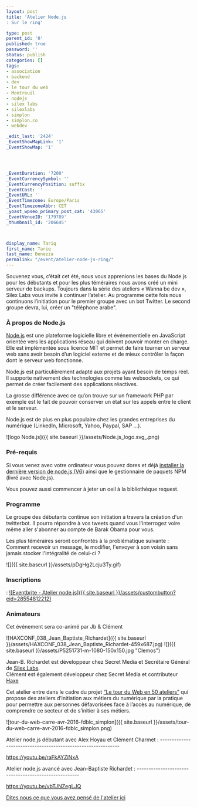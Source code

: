 ```yaml
---
layout: post
title: 'Atelier Node.js
: Sur le ring'

type: post
parent_id: '0'
published: true
password: ''
status: publish
categories: []
tags:
- association
- backend
- dev
- le tour du web
- Montreuil
- nodejs
- silex labs
- silexlabs
- simplon
- simplon.co
- webdev

_edit_last: '2424'
_EventShowMapLink: '1'
_EventShowMap: '1'




_EventDuration: '7200'
_EventCurrencySymbol: ''
_EventCurrencyPosition: suffix
_EventCost: ''
_EventURL: ''
_EventTimezone: Europe/Paris
_EventTimezoneAbbr: CET
_yoast_wpseo_primary_post_cat: '43065'
_EventVenueID: '179789'
_thumbnail_id: '206645'



display_name: Tariq
first_name: Tariq
last_name: Benezza
permalink: "/event/atelier-node-js-ring/"
---
```


Souvenez vous, c’était cet été, nous vous apprenions les bases du Node.js pour les débutants et pour les plus téméraires nous avons créé un mini serveur de backups. Toujours dans la série des ateliers « Wanna be dev », Silex Labs vous invite à continuer l’atelier. Au programme cette fois nous continuons l’initiation pour le premier groupe avec un bot Twitter. Le second groupe devra, lui, créer un "téléphone arabe".

### **À propos de Node.js**

[Node.js](https://nodejs.org/en/about/) est une plateforme logicielle libre et événementielle en JavaScript orientée vers les applications réseau qui doivent pouvoir monter en charge. Elle est implémentée sous licence MIT et permet de faire tourner un serveur web sans avoir besoin d’un logiciel externe et de mieux contrôler la façon dont le serveur web fonctionne.

Node.js est particulièrement adapté aux projets ayant besoin de temps réel. Il supporte nativement des technologies comme les websockets, ce qui permet de créer facilement des applications réactives.

La grosse différence avec ce qu’on trouve sur un framework PHP par exemple est le fait de pouvoir conserver un état sur les appels entre le client et le serveur.

Node.js est de plus en plus populaire chez les grandes entreprises du numérique (LinkedIn, Microsoft, Yahoo, Paypal, SAP …).

![logo Node.js]({{ site.baseurl }}/assets/Node.js_logo.svg_.png)

### **Pré-requis**

Si vous venez avec votre ordinateur vous pouvez dores et déjà [installer la dernière version de node.js (V6)](https://nodejs.org/en/download/current/) ainsi que le gestionnaire de paquets NPM (livré avec Node.js).

Vous pouvez aussi commencer à jeter un oeil à la bibliothèque request.

### **Programme**

Le groupe des débutants continue son initiation à travers la création d'un twitterbot. Il pourra répondre à vos tweets quand vous l'interrogez voire même aller s'abonner au compte de Barak Obama pour vous.

Les plus téméraires seront confrontés à la problématique suivante
: Comment recevoir un message, le modifier, l'envoyer à son voisin sans jamais stocker l'intégralité de celui-ci ?

![]({{ site.baseurl }}/assets/pDgHg2Lcju3Ty.gif)

### Inscriptions
: 
[![Eventbrite - Atelier node.js]({{ site.baseurl }}/assets/custombutton?eid=28554812212)](http://www.eventbrite.fr/e/billets-atelier-nodejs-28554812212?ref=ebtn)

### **Animateurs**

Cet événement sera co-animé par Jb & Clément

![HAXCONF_038_Jean_Baptiste_Richardet]({{ site.baseurl }}/assets/HAXCONF_038_Jean_Baptiste_Richardet-459x687.jpg) ![]({{ site.baseurl }}/assets/P5251731-m-1080-150x150.jpg "Clemos")

Jean-B. Richardet est développeur chez Secret Media et Secrétaire Général de [Silex Labs](https://www.silexlabs.org/).  
Clément est également développeur chez Secret Media et contributeur [Haxe](https://haxe.org/)

Cet atelier entre dans le cadre du projet [“Le tour du Web en 50 ateliers”](https://www.silexlabs.org/le-tour-du-web-en-50-ateliers-2/) qui propose des ateliers d’initiation aux métiers du numérique par la pratique pour permettre aux personnes défavorisées face à l’accès au numérique, de comprendre ce secteur et de s’initier à ses métiers.

![tour-du-web-carre-avr-2016-fdblc_simplon]({{ site.baseurl }}/assets/tour-du-web-carre-avr-2016-fdblc_simplon.png)

Atelier node.js débutant avec Alex Hoyau et Clément Charmet
: -------------------------------------------------------------

https://youtu.be/raFkAYZiNxA

Atelier node.js avancé avec Jean-Baptiste Richardet
: -----------------------------------------------------

https://youtu.be/vbTJNZegLJQ

[Dites nous ce que vous avez pensé de l'atelier ici](https://framaforms.org/questionnaire-de-satisfaction-1478111776)
